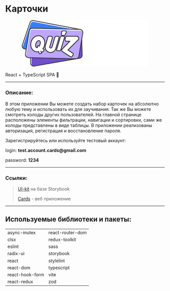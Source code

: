 # Карточки

<p align="center">
  <img src="src/assets/readme/logo.png" style="width: 400px" alt="logo" />
</p>

React + TypeScript SPA 🚀

<hr>

### Описание:

В этом приложении Вы можете создать набор карточек на абсолютно любую тему и использовать их для заучивания. Так же Вы можете смотреть колоды других пользователей. На главной странице расположены элементы фильтрации, навигации и сортировки, сами же колоды представлены в виде таблицы. В приложении реализованы авторизация, регистрация и восстановление пароля.

Зарегистрируйтесь или используйте тестовый аккаунт:

login: __test.account.cards@gmail.com__

password: __1234__
<hr>

### Ссылки:

> [UI-kit](https://quiz-cards-ui-kit.vercel.app/) на базе Storybook
>
> [Cards](https://quiz-cards-prod.vercel.app/) - веб приложение

<hr>

## Используемые библиотеки и пакеты:

<table>
  <tr>
    <td>async-mutex</td>
    <td>react-router-dom</td>
  </tr>
  <tr>
    <td>clsx</td>
    <td>redux-toolkit</td>
  </tr>  
  <tr>
    <td>eslint</td>
    <td>sass</td>
  </tr>  
  <tr>
    <td>radix-ui</td>
    <td>storybook</td>
  </tr>  
  <tr>
    <td>react</td>
    <td>stylelint</td>
  </tr>  
  <tr>
    <td>react-dom</td>
    <td>typescript</td>
  </tr>  
  <tr>
    <td>react-hook-form</td>
    <td>vite</td>
  </tr>
  <tr>
    <td>react-redux</td>
    <td>zod</td>
  </tr>
</table>
